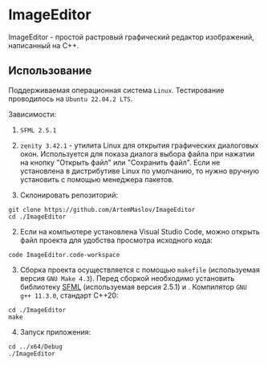 # ImageEditor

ImageEditor - простой растровый графический редактор изображений, написанный на C++.

## Использование

Поддерживаемая операционная система `Linux`. Тестирование проводилось на `Ubuntu 22.04.2 LTS`.

Зависимости:
1. `SFML 2.5.1`
2. `zenity 3.42.1` - утилита Linux для открытия графических диалоговых окон. Используется для показа диалога выбора файла при нажатии на кнопку "Открыть файл" или "Сохранить файл". Если не установлена в дистрибутиве Linux по умолчанию, то нужно вручную установить с помощью менеджера пакетов.

1. Склонировать репозиторий:
```
git clone https://github.com/ArtemMaslov/ImageEditor
cd ./ImageEditor
```
2. Если на компьютере установлена Visual Studio Code, можно открыть файл проекта для удобства просмотра исходного кода:
```
code ImageEditor.code-workspace
```
3. Сборка проекта осуществляется с помощью `makefile` (используемая версия `GNU Make 4.3`). Перед сборкой необходимо установить библиотеку [SFML](https://www.sfml-dev.org/index.php) (используемая версия 2.5.1) и . Компилятор `GNU g++ 11.3.0`, стандарт С++20:
```
cd ./ImageEditor
make
```
4. Запуск приложения:
```
cd ../x64/Debug
./ImageEditor
```